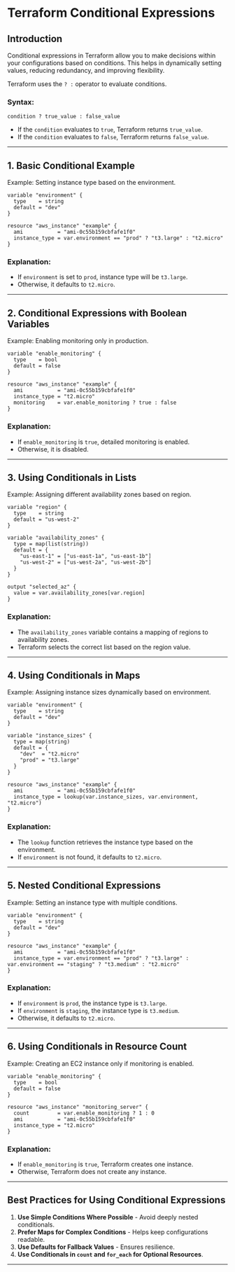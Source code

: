 # Terraform Conditional Expressions

## **Introduction**
Conditional expressions in Terraform allow you to make decisions within your configurations based on conditions. This helps in dynamically setting values, reducing redundancy, and improving flexibility.

Terraform uses the `? :` operator to evaluate conditions.

### **Syntax:**
```hcl
condition ? true_value : false_value
```
- If the `condition` evaluates to `true`, Terraform returns `true_value`.
- If the `condition` evaluates to `false`, Terraform returns `false_value`.

---

## **1. Basic Conditional Example**
Example: Setting instance type based on the environment.
```hcl
variable "environment" {
  type    = string
  default = "dev"
}

resource "aws_instance" "example" {
  ami           = "ami-0c55b159cbfafe1f0"
  instance_type = var.environment == "prod" ? "t3.large" : "t2.micro"
}
```
### **Explanation:**
- If `environment` is set to `prod`, instance type will be `t3.large`.
- Otherwise, it defaults to `t2.micro`.

---

## **2. Conditional Expressions with Boolean Variables**
Example: Enabling monitoring only in production.
```hcl
variable "enable_monitoring" {
  type    = bool
  default = false
}

resource "aws_instance" "example" {
  ami           = "ami-0c55b159cbfafe1f0"
  instance_type = "t2.micro"
  monitoring    = var.enable_monitoring ? true : false
}
```
### **Explanation:**
- If `enable_monitoring` is `true`, detailed monitoring is enabled.
- Otherwise, it is disabled.

---

## **3. Using Conditionals in Lists**
Example: Assigning different availability zones based on region.
```hcl
variable "region" {
  type    = string
  default = "us-west-2"
}

variable "availability_zones" {
  type = map(list(string))
  default = {
    "us-east-1" = ["us-east-1a", "us-east-1b"]
    "us-west-2" = ["us-west-2a", "us-west-2b"]
  }
}

output "selected_az" {
  value = var.availability_zones[var.region]
}
```
### **Explanation:**
- The `availability_zones` variable contains a mapping of regions to availability zones.
- Terraform selects the correct list based on the region value.

---

## **4. Using Conditionals in Maps**
Example: Assigning instance sizes dynamically based on environment.
```hcl
variable "environment" {
  type    = string
  default = "dev"
}

variable "instance_sizes" {
  type = map(string)
  default = {
    "dev"  = "t2.micro"
    "prod" = "t3.large"
  }
}

resource "aws_instance" "example" {
  ami           = "ami-0c55b159cbfafe1f0"
  instance_type = lookup(var.instance_sizes, var.environment, "t2.micro")
}
```
### **Explanation:**
- The `lookup` function retrieves the instance type based on the environment.
- If `environment` is not found, it defaults to `t2.micro`.

---

## **5. Nested Conditional Expressions**
Example: Setting an instance type with multiple conditions.
```hcl
variable "environment" {
  type    = string
  default = "dev"
}

resource "aws_instance" "example" {
  ami           = "ami-0c55b159cbfafe1f0"
  instance_type = var.environment == "prod" ? "t3.large" : var.environment == "staging" ? "t3.medium" : "t2.micro"
}
```
### **Explanation:**
- If `environment` is `prod`, the instance type is `t3.large`.
- If `environment` is `staging`, the instance type is `t3.medium`.
- Otherwise, it defaults to `t2.micro`.

---

## **6. Using Conditionals in Resource Count**
Example: Creating an EC2 instance only if monitoring is enabled.
```hcl
variable "enable_monitoring" {
  type    = bool
  default = false
}

resource "aws_instance" "monitoring_server" {
  count         = var.enable_monitoring ? 1 : 0
  ami           = "ami-0c55b159cbfafe1f0"
  instance_type = "t2.micro"
}
```
### **Explanation:**
- If `enable_monitoring` is `true`, Terraform creates one instance.
- Otherwise, Terraform does not create any instance.

---

## **Best Practices for Using Conditional Expressions**
1. **Use Simple Conditions Where Possible** - Avoid deeply nested conditionals.
2. **Prefer Maps for Complex Conditions** - Helps keep configurations readable.
3. **Use Defaults for Fallback Values** - Ensures resilience.
4. **Use Conditionals in `count` and `for_each` for Optional Resources**.

---


